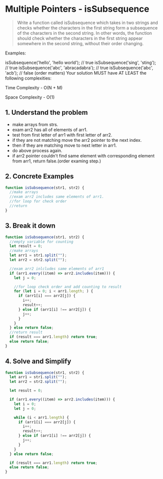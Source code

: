 # Multiple Pointers - isSubsequence

> Write a function called isSubsequence which takes in two strings and checks whether the characters in the first string form a subsequence of the characters in the second string. In other words, the function should check whether the characters in the first string appear somewhere in the second string, without their order changing.

Examples:

isSubsequence('hello', 'hello world'); // true
isSubsequence('sing', 'sting'); // true
isSubsequence('abc', 'abracadabra'); // true
isSubsequence('abc', 'acb'); // false (order matters)
Your solution MUST have AT LEAST the following complexities:

Time Complexity - O(N + M)

Space Complexity - O(1)

## 1. Understand the problem

- make arrays from strs.
- exam arr2 has all of elements of arr1.
- test from first letter of arr1 with first letter of arr2.
- if they are not matching move the arr2 pointer to the next index.
- then if they are matching move to next letter in arr1.
- do above process again.
- if arr2 pointer couldn't find same element with corresponding element from arr1, return false.(order examing step.)

## 2. Concrete Examples

```javascript
function isSubsequence(str1, str2) {
  //make arrays
  //exam arr2 includes same elements of arr1.
  //for loop for check order
  //return
}
```

## 3. Break it down

```javascript
function isSubsequence(str1, str2) {
  //empty variable for counting
  let result = 0;
  //make arrays
  let arr1 = str1.split("");
  let arr2 = str2.split("");

  //exam arr2 inlcludes same elements of arr1
  if (arr1.every((item) => arr2.includes(item))) {
    let j = 0;

    //for loop check order and add counting to result
    for (let i = 0; i < arr1.length; ) {
      if (arr1[i] === arr2[j]) {
        i++;
        result++;
      } else if (arr1[i] !== arr2[j]) {
        j++;
      }
    }
  } else return false;
  //return result
  if (result === arr1.length) return true;
  else return false;
}
```

## 4. Solve and Simplify

```javascript
function isSubsequence(str1, str2) {
  let arr1 = str1.split("");
  let arr2 = str2.split("");

  let result = 0;

  if (arr1.every((item) => arr2.includes(item))) {
    let i = 0;
    let j = 0;

    while (i < arr1.length) {
      if (arr1[i] === arr2[j]) {
        i++;
        result++;
      } else if (arr1[i] !== arr2[j]) {
        j++;
      }
    }
  } else return false;

  if (result === arr1.length) return true;
  else return false;
}
```
